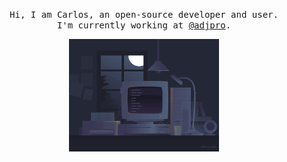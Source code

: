 <p align="center">
  <samp>
    Hi, I am Carlos, an open-source developer and user. <br>
    I'm currently working at <a href="https://adj-pro.com" >@adjpro</a>.
  </samp>
</p>

<p align="center">
  <samp>
    <img src="./code.gif" width="240px" align="center">
  </samp>
</p>